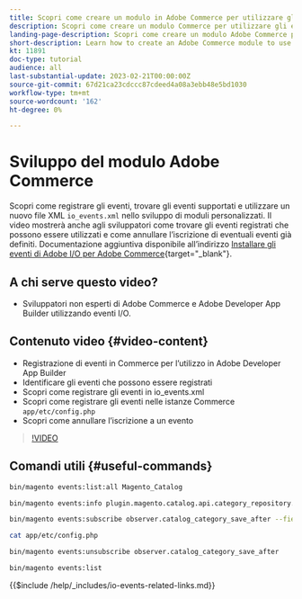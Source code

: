 ```yaml
---
title: Scopri come creare un modulo in Adobe Commerce per utilizzare gli eventi.
description: Scopri come creare un modulo Commerce per utilizzare gli eventi.
landing-page-description: Scopri come creare un modulo Adobe Commerce per utilizzare gli eventi.
short-description: Learn how to create an Adobe Commerce module to use events.
kt: 11891
doc-type: tutorial
audience: all
last-substantial-update: 2023-02-21T00:00:00Z
source-git-commit: 67d21ca23cdccc87cdeed4a08a3ebb48e5bd1030
workflow-type: tm+mt
source-wordcount: '162'
ht-degree: 0%

---
```



# Sviluppo del modulo Adobe Commerce

Scopri come registrare gli eventi, trovare gli eventi supportati e utilizzare un nuovo file XML `io_events.xml` nello sviluppo di moduli personalizzati. Il video mostrerà anche agli sviluppatori come trovare gli eventi registrati che possono essere utilizzati e come annullare l’iscrizione di eventuali eventi già definiti. Documentazione aggiuntiva disponibile all’indirizzo [Installare gli eventi di Adobe I/O per Adobe Commerce](https://developer.adobe.com/commerce/events/get-started/installation/){target="_blank"}.

## A chi serve questo video?

* Sviluppatori non esperti di Adobe Commerce e Adobe Developer App Builder utilizzando eventi I/O.

## Contenuto video {#video-content}

* Registrazione di eventi in Commerce per l’utilizzo in Adobe Developer App Builder
* Identificare gli eventi che possono essere registrati
* Scopri come registrare gli eventi in io_events.xml
* Scopri come registrare gli eventi nelle istanze Commerce `app/etc/config.php`
* Scopri come annullare l’iscrizione a un evento

>[!VIDEO](https://video.tv.adobe.com/v/3415802)

## Comandi utili {#useful-commands}

```bash
bin/magento events:list:all Magento_Catalog

bin/magento events:info plugin.magento.catalog.api.category_repository.save

bin/magento events:subscribe observer.catalog_category_save_after --fields=entity_id --fields=parent_id

cat app/etc/config.php

bin/magento events:unsubscribe observer.catalog_category_save_after

bin/magento events:list
```

{{$include /help/_includes/io-events-related-links.md}}
